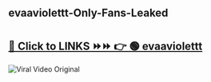 
 ## evaaviolettt-Only-Fans-Leaked

# <h2><a href="https://clipsfans.com/evaaviolettt&ref=git">🔗 Click to LINKS ⏩⏩ 👉 🟢 evaaviolettt </a></h2>

<a href="https://clipsfans.com/evaaviolettt&ref=git" rel="nofollow" data-target="animated-image.originalLink"><img src="https://i.ibb.co.com/xMMVF88/686577567.gif" alt="Viral Video Original" style="max-width: 100%; display: inline-block;" data-target="animated-image.originalImage"></a>
